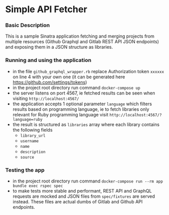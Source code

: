 # Simple API Fetcher
### Basic Description
This is a sample Sinatra application fetching and merging projects from multiple resources (Github Graphql and Gitlab REST API JSON endpoints) and exposing them in a JSON structure as libraries.

### Running and using the application
- in the file `github_graphql_wrapper.rb` replace Authorization token `xxxxxx` on line 4 with your own one (it can be generated here https://github.com/settings/tokens)
- in the project root directory run command `docker-compose up`
- the server listens on port 4567, ie fetched results can be seen when visiting `http://localhost:4567/`
- the application accepts 1 optional parameter `language` which filters results based on programming language, ie to fetch libraries only relevant for Ruby programming language visit `http://localhost:4567/?language=ruby`
- the result is structured as `libraries` array where each library contains the following fields
	- `library_url `
	- `username`
	- `name`
	- `description`
	- `source`

### Testing the app
- in the project root directory run command `docker-compose run --rm app bundle exec rspec spec`
- to make tests more stable and performant, REST API and GraphQL requests are mocked and JSON files from `spec/fixtures` are served instead. These files are actual dumbs of Gitlab and Github API endpoints.
